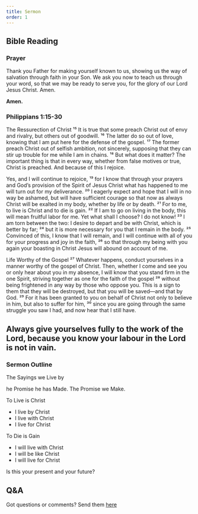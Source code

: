 ```yaml
---
title: Sermon 
order: 1
---
```


## Bible Reading

### Prayer
Thank you Father for making yourself known to us, showing us the way of salvation through faith in your Son. We ask you now to teach us through your word, so that we may be ready to serve you, for the glory of our Lord Jesus Christ. Amen. 

**Amen.**


### Philippians 1:15-30 
The Ressurection of Christ 
¹⁵ It is true that some preach Christ out of envy and rivalry, but others out of goodwill. ¹⁶ The latter do so out of love, knowing that I am put here for the defense of the gospel. ¹⁷ The former preach Christ out of selfish ambition, not sincerely, supposing that they can stir up trouble for me while I am in chains. ¹⁸ But what does it matter? The important thing is that in every way, whether from false motives or true, Christ is preached. And because of this I rejoice.

Yes, and I will continue to rejoice, ¹⁹ for I know that through your prayers and God’s provision of the Spirit of Jesus Christ what has happened to me will turn out for my deliverance. ²⁰ I eagerly expect and hope that I will in no way be ashamed, but will have sufficient courage so that now as always Christ will be exalted in my body, whether by life or by death. ²¹ For to me, to live is Christ and to die is gain. ²² If I am to go on living in the body, this will mean fruitful labor for me. Yet what shall I choose? I do not know! ²³ I am torn between the two: I desire to depart and be with Christ, which is better by far; ²⁴ but it is more necessary for you that I remain in the body. ²⁵ Convinced of this, I know that I will remain, and I will continue with all of you for your progress and joy in the faith, ²⁶ so that through my being with you again your boasting in Christ Jesus will abound on account of me.

Life Worthy of the Gospel
²⁷ Whatever happens, conduct yourselves in a manner worthy of the gospel of Christ. Then, whether I come and see you or only hear about you in my absence, I will know that you stand firm in the one Spirit, striving together as one for the faith of the gospel ²⁸ without being frightened in any way by those who oppose you. This is a sign to them that they will be destroyed, but that you will be saved—and that by God. ²⁹ For it has been granted to you on behalf of Christ not only to believe in him, but also to suffer for him, ³⁰ since you are going through the same struggle you saw I had, and now hear that I still have.




## Always give yourselves fully to the work of the Lord, because you know your labour in the Lord is not in vain.
### Sermon Outline

The Sayings we Live by

he Promise he has Made. The Promise we Make.

To Live is Christ
- I live by Christ
- I live with Christ
- I live for Christ

To Die is Gain
- I will live with Christ
- I will be like Christ
- I will live for Christ

Is this your present and your future?



## Q&A
Got questions or comments? Send them [here](https://tinyurl.com/SGHACQuestionsAnswers)
